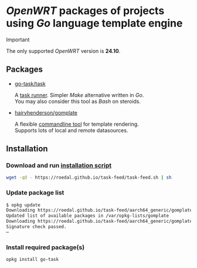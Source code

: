 # *OpenWRT* packages of projects using *Go* language template engine

> [!IMPORTANT]
> The only supported *OpenWRT* version is **24.10**.

## Packages

* [go-task/task](https://github.com/go-task/task)

  A [task runner](https://taskfile.dev/).
  Simpler *Make* alternative written in *Go*. \
  You may also consider this tool as *Bash* on steroids.

* [hairyhenderson/gomplate](https://github.com/hairyhenderson/gomplate)

  A flexible [commandline tool](https://docs.gomplate.ca/) for template rendering. \
  Supports lots of local and remote datasources.

## Installation

### Download and run [installation script](https://github.com/RoEdAl/task-feed/blob/main/openwrt/task-feed.sh)

```sh
wget -qO - https://roedal.github.io/task-feed/task-feed.sh | sh
```

### Update package list

```sh
$ opkg update
Downloading https://roedal.github.io/task-feed/aarch64_generic/gomplate/Packages.gz
Updated list of available packages in /var/opkg-lists/gomplate
Downloading https://roedal.github.io/task-feed/aarch64_generic/gomplate/Packages.sig
Signature check passed.
⋯
```

### Install required package(s)

```sh
opkg install go-task
```

